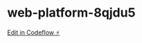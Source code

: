 # web-platform-8qjdu5

[Edit in Codeflow ⚡️](https://stackblitz.com/~/github.com/mohammedrafeeqshariff/web-platform-8qjdu5)